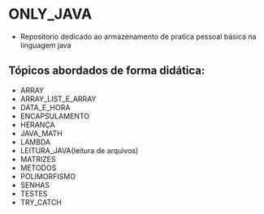 # ONLY_JAVA

- Repositorio dedicado ao armazenamento de pratica pessoal básica na linguagem java

## Tópicos abordados de forma didática: 

- ARRAY
- ARRAY_LIST_E_ARRAY
- DATA_E_HORA
- ENCAPSULAMENTO
- HERANÇA
- JAVA_MATH
- LAMBDA
- LEITURA_JAVA(leitura de arquivos)
- MATRIZES
- METODOS
- POLIMORFISMO
- SENHAS
- TESTES
- TRY_CATCH

